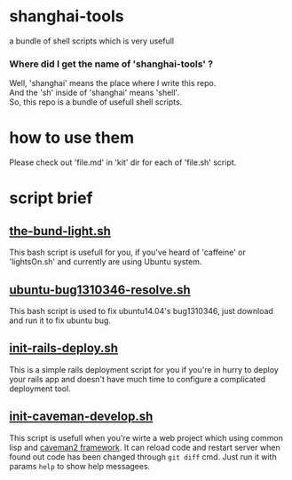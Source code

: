 shanghai-tools
==============

a bundle of shell scripts which is very usefull

### Where did I get the name of 'shanghai-tools' ?
Well, 'shanghai' means the place where I write this repo.  
And the 'sh' inside of 'shanghai' means 'shell'.  
So, this repo is a bundle of usefull shell scripts.


# how to use them
Please check out 'file.md' in 'kit' dir for each of 'file.sh' script.


# script brief

## [the-bund-light.sh](https://github.com/yanyingwang/shanghai-tools/blob/master/kit/the-bund-light.md)
This bash script is usefull for you, if you've heard of 'caffeine' or 'lightsOn.sh' and currently are using Ubuntu system.

## [ubuntu-bug1310346-resolve.sh](https://github.com/yanyingwang/shanghai-tools/blob/master/kit/ubuntu-bug1310346-resolve.sh)
This bash script is used to fix ubuntu14.04's bug1310346, just download and run it to fix ubuntu bug.

## [init-rails-deploy.sh](https://github.com/yanyingwang/shanghai-tools/blob/master/kit/init-rails-deploy.sh)
This is a simple rails deployment script for you if you're in hurry to deploy your rails app and doesn't have much time to configure a complicated deployment tool.

## [init-caveman-develop.sh](https://github.com/yanyingwang/shanghai-tools/blob/master/kit/init-caveman-develop.sh)
This script is usefull when you're wirte a web project which using common lisp and [caveman2 framework](http://8arrow.org/caveman/). It can reload code and restart server when found out code has been changed through `git diff` cmd.
Just run it with params `help` to show help messagees.
